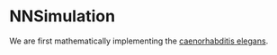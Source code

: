 # NNSimulation

We are first mathematically implementing the [caenorhabditis elegans](https://en.wikipedia.org/wiki/Caenorhabditis_elegans).
